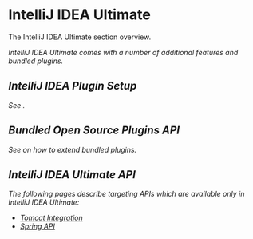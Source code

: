 <!-- Copyright 2000-2024 JetBrains s.r.o. and contributors. Use of this source code is governed by the Apache 2.0 license. -->

# IntelliJ IDEA Ultimate

<link-summary>The IntelliJ IDEA Ultimate section overview.</link-summary>

<var name="productID" value="idea"/>
<var name="marketplaceProductID" value="idea"/>
<include from="snippets.md" element-id="jetbrainsIDE_TLDR"/>

IntelliJ IDEA Ultimate comes with a number of additional features and bundled plugins.
<include from="idea.md" element-id="idea_editions"/>

<include from="snippets.md" element-id="jetbrainsProductOpenSourceLicense"/>

## IntelliJ IDEA Plugin Setup

See [](idea.md#ideaPluginSetup).

## Bundled Open Source Plugins API

See [](oss_plugins_extension_point_list.md) on how to extend bundled plugins.

## IntelliJ IDEA Ultimate API

The following pages describe targeting APIs which are available only in IntelliJ IDEA Ultimate:

* [Tomcat Integration](tomcat_integration.md)
* [Spring API](spring_api.md)
